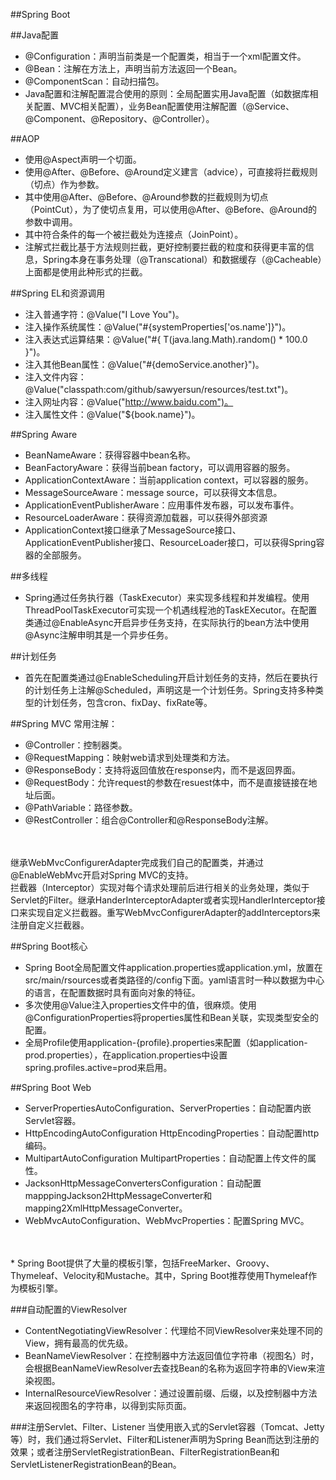 ##Spring Boot

##Java配置
* @Configuration：声明当前类是一个配置类，相当于一个xml配置文件。
* @Bean：注解在方法上，声明当前方法返回一个Bean。
* @ComponentScan：自动扫描包。
* Java配置和注解配置混合使用的原则：全局配置实用Java配置（如数据库相关配置、MVC相关配置），业务Bean配置使用注解配置（@Service、@Component、@Repository、@Controller）。

##AOP
* 使用@Aspect声明一个切面。
* 使用@After、@Before、@Around定义建言（advice），可直接将拦截规则（切点）作为参数。
* 其中使用@After、@Before、@Around参数的拦截规则为切点（PointCut），为了使切点复用，可以使用@After、@Before、@Around的参数中调用。
* 其中符合条件的每一个被拦截处为连接点（JoinPoint）。
* 注解式拦截比基于方法规则拦截，更好控制要拦截的粒度和获得更丰富的信息，Spring本身在事务处理（@Transcational）和数据缓存（@Cacheable）上面都是使用此种形式的拦截。

##Spring EL和资源调用
* 注入普通字符：@Value("I Love You")。
* 注入操作系统属性：@Value("#{systemProperties['os.name']}")。
* 注入表达式运算结果：@Value("#{ T(java.lang.Math).random() * 100.0 }")。
* 注入其他Bean属性：@Value("#{demoService.another}")。
* 注入文件内容：@Value("classpath:com/github/sawyersun/resources/test.txt")。
* 注入网址内容：@Value("http://www.baidu.com")。
* 注入属性文件：@Value("${book.name}")。

##Spring Aware
* BeanNameAware：获得容器中bean名称。
* BeanFactoryAware：获得当前bean factory，可以调用容器的服务。
* ApplicationContextAware：当前application context，可以容器的服务。
* MessageSourceAware：message source，可以获得文本信息。
* ApplicationEventPublisherAware：应用事件发布器，可以发布事件。
* ResourceLoaderAware：获得资源加载器，可以获得外部资源
* ApplicationContext接口继承了MessageSource接口、ApplicationEventPublisher接口、ResourceLoader接口，可以获得Spring容器的全部服务。

##多线程
* Spring通过任务执行器（TaskExecutor）来实现多线程和并发编程。使用ThreadPoolTaskExecutor可实现一个机遇线程池的TaskEXecutor。在配置类通过@EnableAsync开启异步任务支持，在实际执行的bean方法中使用@Async注解申明其是一个异步任务。

##计划任务
* 首先在配置类通过@EnableScheduling开启计划任务的支持，然后在要执行的计划任务上注解@Scheduled，声明这是一个计划任务。Spring支持多种类型的计划任务，包含cron、fixDay、fixRate等。

##Spring MVC
常用注解：
* @Controller：控制器类。
* @RequestMapping：映射web请求到处理类和方法。
* @ResponseBody：支持将返回值放在response内，而不是返回界面。
* @RequestBody：允许request的参数在resuest体中，而不是直接链接在地址后面。
* @PathVariable：路径参数。
* @RestController：组合@Controller和@ResponseBody注解。
<br>
<br>
继承WebMvcConfigurerAdapter完成我们自己的配置类，并通过@EnableWebMvc开启对Spring MVC的支持。
<br>
拦截器（Interceptor）实现对每个请求处理前后进行相关的业务处理，类似于Servlet的Filter。继承HanderInterceptorAdapter或者实现HandlerInterceptor接口来实现自定义拦截器。重写WebMvcConfigurerAdapter的addInterceptors来注册自定义拦截器。

##Spring Boot核心
* Spring Boot全局配置文件application.properties或application.yml，放置在src/main/rsources或者类路径的/config下面。yaml语言时一种以数据为中心的语言，在配置数据时具有面向对象的特征。
* 多次使用@Value注入properties文件中的值，很麻烦。使用@ConfigurationProperties将properties属性和Bean关联，实现类型安全的配置。
* 全局Profile使用application-{profile}.properties来配置（如application-prod.properties），在application.properties中设置spring.profiles.active=prod来启用。

##Spring Boot Web
* ServerPropertiesAutoConfiguration、ServerProperties：自动配置内嵌Servlet容器。
* HttpEncodingAutoConfiguration HttpEncodingProperties：自动配置http编码。
* MultipartAutoConfiguration MultipartProperties：自动配置上传文件的属性。
* JacksonHttpMessageConvertersConfiguration：自动配置mapppingJackson2HttpMessageConverter和mapping2XmlHttpMessageConverter。
* WebMvcAutoConfiguration、WebMvcProperties：配置Spring MVC。
<br>
<br>
* Spring Boot提供了大量的模板引擎，包括FreeMarker、Groovy、Thymeleaf、Velocity和Mustache。其中，Spring Boot推荐使用Thymeleaf作为模板引擎。

###自动配置的ViewResolver
* ContentNegotiatingViewResolver：代理给不同ViewResolver来处理不同的View，拥有最高的优先级。
* BeanNameViewResolver：在控制器中方法返回值位字符串（视图名）时，会根据BeanNameViewResolver去查找Bean的名称为返回字符串的View来渲染视图。
* InternalResourceViewResolver：通过设置前缀、后缀，以及控制器中方法来返回视图名的字符串，以得到实际页面。

###注册Servlet、Filter、Listener
当使用嵌入式的Servlet容器（Tomcat、Jetty等）时，我们通过将Servlet、Filter和Listener声明为Spring Bean而达到注册的效果；或者注册ServletRegistrationBean、FilterRegistrationBean和ServletListenerRegistrationBean的Bean。

